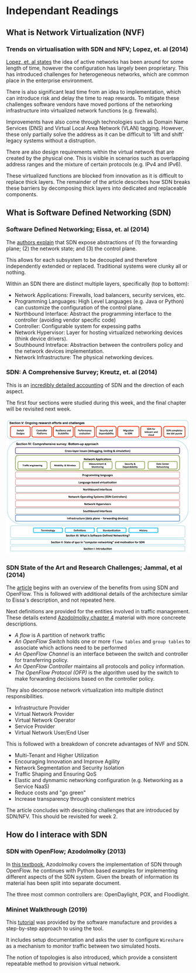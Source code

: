 # Independant Readings

## What is Network Virtualization (NVF)

### Trends on virtualisation with SDN and NFV; Lopez, et. al (2014)

[Lopez, et. al states](Trends_on_virtualized_networking.pdf) the idea of active networks has been around for some length of time, however the configuration has largely been proprietary. This has introduced challenges for heterogeneous networks, which are common place in the enterprise environment.

There is also significant lead time from an idea to implementation, which can introduce risk and delay the time to reap rewards. To mitigate these challenges software vendors have moved portions of the networking infrastructure into virtualized network functions (e.g. firewalls).

Improvements have also come through technologies such as Domain Name Services (DNS) and Virtual Local Area Network (VLAN) tagging. However, these only partially solve the address as it can be difficult to 'lift and shift' legacy systems without a distruption.

There are also design requirements within the virtual network that are created by the physical one. This is visible in scenarios such as overlapping address ranges and the mixture of certain protocols (e.g. IPv4 and IPv6).

These virtualized functions are blocked from innovation as it is difficult to replace thick layers. The remainder of the article describes how SDN breaks these barriers by decomposing thick layers into dedicated and replaceable components.

## What is Software Defined Networking (SDN)

### Software Defined Networking; Eissa, et. al (2014)

The [authors explain](SoftwareDefinedNetworking_Explained.pdf) that SDN expose abstractions of (1) the forwarding plane; (2) the network state; and (3) the control plane.

This allows for each subsystem to be decoupled and therefore independently extended or replaced. Traditional systems were clunky all or nothing.

Within an SDN there are distinct multiple layers, specifically (top to bottom):

- Network Applications: Firewalls, load balancers, security services, etc.
- Programming Languages: High Level Languages (e.g. Java or Python) can customize the configuration of the control plane.
- Northbound Interface: Abstract the programming interface to the controller (avoiding vendor specific code)
- Controller: Configurable system for expessing paths
- Network Hypervisor: Layer for hosting virtualized networking devices (think device drivers).
- Southbound Intreface: Abstraction between the controllers policy and the network devices implementation.
- Network Infrastructure: The physical networking devices.

### SDN: A Comprehensive Survey; Kreutz, et. al (2014)

This is an [incredibly detailed accounting](Survey_SDN.pdf) of SDN and the direction of each aspect.

The first four sections were studied during this week, and the final chapter will be revisited next week.

![sdn_survey_toc.png](sdn_survey_toc.png)

### SDN State of the Art and Research Challenges; Jammal, et al (2014)

The [article](State_of_art_research_challenges.pdf) begins with an overview of the benefits from using SDN and OpenFlow. This is followed with additional details of the architecture similar to Eissa's description, and not repeated here.

Next definitions are provided for the entities involved in traffic management. These details extend [Azodolmolky chapter 4](SDN_OpenFlow.md) material with more concreete descriptions.

- _A flow_ is A partition of network traffic
- _An OpenFlow Switch_ holds one or more `flow tables` and `group tables` to associate which actions need to be performed
- _An OpenFlow Channel_ is an interface between the switch and controller for transferring policy.
- _An OpenFlow Controller_ maintains all protocols and policy information.
- _The OpenFlow Protocol (OFP)_ is the algorithm used by the switch to make forwarding decisions based on the controller policy.

They also decompose network virtualization into multiple distinct responsibilities. 

- Infrastructure Provider
- Virtual Network Provider
- Virtual Network Operator
- Service Provider
- Virtual Network User/End User

This is followed with a breakdown of concrete advantages of NVF and SDN.

- Multi-Tenant and Higher Utilization
- Encouraging Innovation and Improve Agility
- Network Segmentation and Security Isolation
- Traffic Shaping and Ensuring QoS
- Elastic and dynmamic networking configuration (e.g. Networking as a Service NaaS)
- Reduce costs and "go green"
- Increase transparency through consistent metrics

The article concludes with describing challenges that are introduced by SDN/NFV. This should be revisited for week 2.

## How do I interace with SDN

### SDN with OpenFlow; Azodolmolky (2013)

In [this textbook](SDN_OpenFlow.md), Azodolmolky covers the implementation of SDN through OpenFlow. he continues with Python based examples for implementing different aspects of the SDN system. Given the breath of information its material has been split into separate document.

The three most common controllers are: OpenDaylight, POX, and Floodlight.

### Mininet Walkthrough (2019)

This [tutorial](Mininet_Walkthrough.pdf) was provided by the software manufacture and provides a step-by-step approach to using the tool.

It includes setup documentation and asks the user to configure `Wireshare` as a mechanism to monitor traffic between two simulated hosts.

The notion of topologies is also introduced, which provide a consistent repeatable method to provision virtual network.
